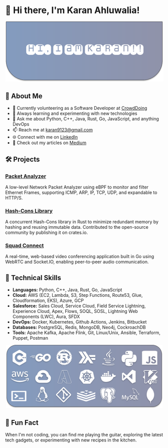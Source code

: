 # 👋 Hi there, I'm Karan Ahluwalia!

![Profile Banner](Hero.svg)

## 🚀 About Me

- 🔭 Currently volunteering as a Software Developer at [CrowdDoing](https://www.crowddoing.world/)
- 🌱 Always learning and experimenting with new technologies
- 💬 Ask me about Python, C++, Java, Rust, Go, JavaScript, and anything DevOps
- 📫 Reach me at [karan9123@gmail.com](mailto:karan9123@gmail.com)
- 🌐 Connect with me on [LinkedIn](http://linkedin.com/in/karanSahluwalia)
- 📝 Check out my articles on [Medium](https://medium.com/@karan9123)

## 🛠️ Projects

### [Packet Analyzer](https://github.com/karan9123/Packet-Analyzer)
A low-level Network Packet Analyzer using eBPF to monitor and filter Ethernet Frames, supporting ICMP, ARP, IP, TCP, UDP, and expandable to HTTP/S.

### [Hash-Cons Library](https://crates.io/crates/hash_cons)
A concurrent Hash-Cons library in Rust to minimize redundant memory by hashing and reusing immutable data. Contributed to the open-source community by publishing it on crates.io.

### [Squad Connect](https://github.com/karan9123/squad-connect)
A real-time, web-based video conferencing application built in Go using WebRTC and Socket.IO, enabling peer-to-peer audio communication.

## 🧰 Technical Skills

- **Languages:** Python, C++, Java, Rust, Go, JavaScript
- **Cloud:** AWS (EC2, Lambda, S3, Step Functions, Route53, Glue, Cloudformation, EKS), Azure, GCP
- **Salesforce:** Sales Cloud, Service Cloud, Field Service Lightning, Experience Cloud, Apex, Flows, SOQL, SOSL, Lightning Web Components (LWC), Aura, SFDX
- **DevOps:** Docker, Kubernetes, Github Actions, Jenkins, Bitbucket
- **Databases:** PostgreSQL, Redis, MongoDB, Neo4j, CockroachDB
- **Tools:** Apache Kafka, Apache Flink, Git, Linux/Unix, Ansible, Terraform, Puppet, Postman

<p align="center">
    <img src="tech.svg" width=500>
</p>

## 🎨 Fun Fact

When I'm not coding, you can find me playing the guitar, exploring the latest tech gadgets, or experimenting with new recipes in the kitchen.
